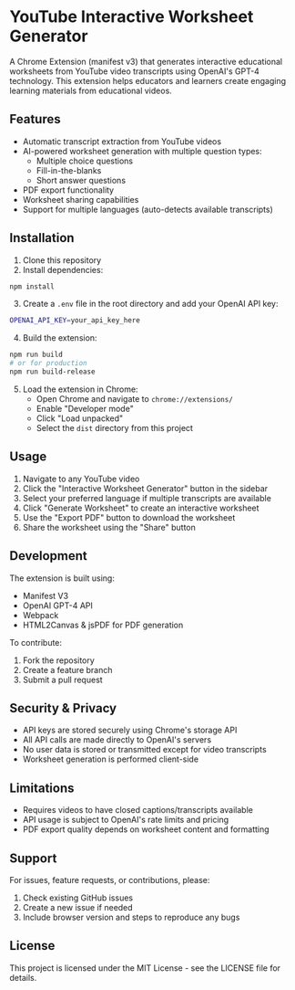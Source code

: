 
# YouTube Interactive Worksheet Generator

A Chrome Extension (manifest v3) that generates interactive educational worksheets from YouTube video transcripts using OpenAI's GPT-4 technology. This extension helps educators and learners create engaging learning materials from educational videos.

## Features

- Automatic transcript extraction from YouTube videos
- AI-powered worksheet generation with multiple question types:
  - Multiple choice questions
  - Fill-in-the-blanks
  - Short answer questions
- PDF export functionality
- Worksheet sharing capabilities
- Support for multiple languages (auto-detects available transcripts)

## Installation

1. Clone this repository
2. Install dependencies:
```bash
npm install
```

3. Create a `.env` file in the root directory and add your OpenAI API key:
```bash
OPENAI_API_KEY=your_api_key_here
```

4. Build the extension:
```bash
npm run build
# or for production
npm run build-release
```

5. Load the extension in Chrome:
   - Open Chrome and navigate to `chrome://extensions/`
   - Enable "Developer mode"
   - Click "Load unpacked"
   - Select the `dist` directory from this project

## Usage

1. Navigate to any YouTube video
2. Click the "Interactive Worksheet Generator" button in the sidebar
3. Select your preferred language if multiple transcripts are available
4. Click "Generate Worksheet" to create an interactive worksheet
5. Use the "Export PDF" button to download the worksheet
6. Share the worksheet using the "Share" button

## Development

The extension is built using:
- Manifest V3
- OpenAI GPT-4 API
- Webpack
- HTML2Canvas & jsPDF for PDF generation

To contribute:
1. Fork the repository
2. Create a feature branch
3. Submit a pull request

## Security & Privacy

- API keys are stored securely using Chrome's storage API
- All API calls are made directly to OpenAI's servers
- No user data is stored or transmitted except for video transcripts
- Worksheet generation is performed client-side

## Limitations

- Requires videos to have closed captions/transcripts available
- API usage is subject to OpenAI's rate limits and pricing
- PDF export quality depends on worksheet content and formatting

## Support

For issues, feature requests, or contributions, please:
1. Check existing GitHub issues
2. Create a new issue if needed
3. Include browser version and steps to reproduce any bugs

## License

This project is licensed under the MIT License - see the LICENSE file for details.